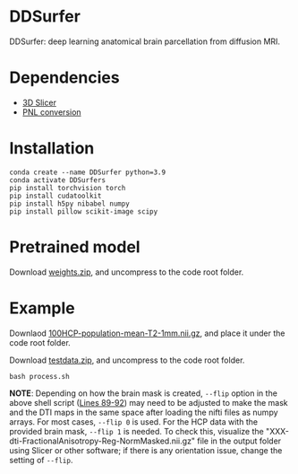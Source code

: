 # DDSurfer
DDSurfer: deep learning anatomical brain parcellation from diffusion MRI. 


# Dependencies
* [3D Slicer](https://www.slicer.org)
* [PNL conversion](https://github.com/pnlbwh/conversion)

# Installation

    conda create --name DDSurfer python=3.9
    conda activate DDSurfers
    pip install torchvision torch
    pip install cudatoolkit
    pip install h5py nibabel numpy 
    pip install pillow scikit-image scipy

# Pretrained model

Download [weights.zip](https://github.com/zhangfanmark/DDSurfer/releases), and uncompress to the code root folder.

# Example

Downlaod [100HCP-population-mean-T2-1mm.nii.gz](https://github.com/zhangfanmark/DDSurfer/releases), and place it under the code root folder. 

Download [testdata.zip](https://github.com/zhangfanmark/DDSurfer/releases), and uncompress to the code root folder.

    bash process.sh

**NOTE**: Depending on how the brain mask is created, ``--flip`` option in the above shell script ([Lines 89-92](https://github.com/zhangfanmark/DDSurfer/blob/0b9e6fb4c3ff0d348857e8dfdb92ae6a54f55e42/process.sh#L89C1-L92C108)) may need to be adjusted to make the mask and the DTI maps in the same space after loading the nifti files as numpy arrays. For most cases, ``--flip 0`` is used. For the HCP data with the provided brain mask, ``--flip 1`` is needed. To check this, visualize the "XXX-dti-FractionalAnisotropy-Reg-NormMasked.nii.gz" file in the output folder using Slicer or other software; if there is any orientation issue, change the setting of ``--flip``. 
